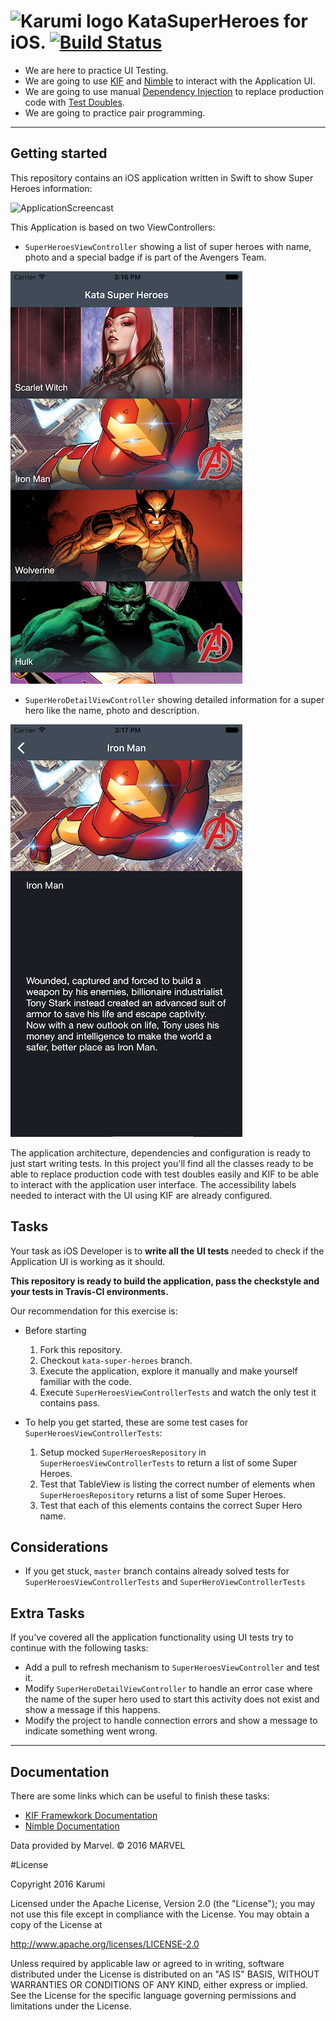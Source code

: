 ![Karumi logo][karumilogo] KataSuperHeroes for iOS. [![Build Status](https://travis-ci.org/Karumi/KataSuperHeroesIOS.svg?branch=master)](https://travis-ci.org/Karumi/https://travis-ci.com/Karumi/KataSuperHeroesIOS)
============================

- We are here to practice UI Testing.
- We are going to use [KIF][kif] and [Nimble][nimble] to interact with the Application UI.
- We are going to use manual [Dependency Injection][dependencyInjection] to replace production code with [Test Doubles][testDoubles].
- We are going to practice pair programming.

---

## Getting started

This repository contains an iOS application written in Swift to show Super Heroes information:

![ApplicationScreencast][applicationScreencast]

This Application is based on two ViewControllers:

* ``SuperHeroesViewController`` showing a list of super heroes with name, photo and a special badge if is part of the Avengers Team.

![SuperHeroesViewControllerScreenshot][superHeroesViewControllerScreenshot]

* ``SuperHeroDetailViewController`` showing detailed information for a super hero like the name, photo and description.

![SuperHeroDetailViewControllerScreenshot][superHeroDetailViewControllerScreenshot]


The application architecture, dependencies and configuration is ready to just start writing tests. In this project you'll find all the classes ready to be able to replace production code with test doubles easily and KIF to be able to interact with the application user interface. The accessibility labels needed to interact with the UI using KIF are already configured.

## Tasks

Your task as iOS Developer is to **write all the UI tests** needed to check if the Application UI is working as it should. 

**This repository is ready to build the application, pass the checkstyle and your tests in Travis-CI environments.**

Our recommendation for this exercise is:

  * Before starting
    1. Fork this repository.
    2. Checkout `kata-super-heroes` branch.
    3. Execute the application, explore it manually and make yourself familiar with the code.
    4. Execute `SuperHeroesViewControllerTests` and watch the only test it contains pass.

  * To help you get started, these are some test cases for `SuperHeroesViewControllerTests`:     
    1. Setup mocked `SuperHeroesRepository` in `SuperHeroesViewControllerTests` to return a list of some Super Heroes.
    2. Test that TableView is listing the correct number of elements when `SuperHeroesRepository` returns a list of some Super Heroes.
    3. Test that each of this elements contains the correct Super Hero name.

## Considerations

* If you get stuck, `master` branch contains already solved tests for `SuperHeroesViewControllerTests` and `SuperHeroViewControllerTests`

## Extra Tasks

If you've covered all the application functionality using UI tests try to continue with the following tasks:

* Add a pull to refresh mechanism to ``SuperHeroesViewController`` and test it.
* Modify ``SuperHeroDetailViewController`` to handle an error case where the name of the super hero used to start this activity does not exist and show a message if this happens.
* Modify the project to handle connection errors and show a message to indicate something went wrong.

---

## Documentation

There are some links which can be useful to finish these tasks:

* [KIF Framewkork Documentation][kif]
* [Nimble Documentation][nimble]

Data provided by Marvel. © 2016 MARVEL

#License

Copyright 2016 Karumi

Licensed under the Apache License, Version 2.0 (the "License");
you may not use this file except in compliance with the License.
You may obtain a copy of the License at

  http://www.apache.org/licenses/LICENSE-2.0

Unless required by applicable law or agreed to in writing, software
distributed under the License is distributed on an "AS IS" BASIS,
WITHOUT WARRANTIES OR CONDITIONS OF ANY KIND, either express or implied.
See the License for the specific language governing permissions and
limitations under the License.

[karumilogo]: https://cloud.githubusercontent.com/assets/858090/11626547/e5a1dc66-9ce3-11e5-908d-537e07e82090.png
[kif]: https://github.com/kif-framework/KIF
[nimble]: https://github.com/Quick/Nimble
[dependencyInjection]: http://www.martinfowler.com/articles/injection.html
[testDoubles]: http://www.martinfowler.com/bliki/TestDouble.html
[applicationScreencast]: ./art/applicationScreencast.gif
[superHeroesViewControllerScreenshot]: ./art/superHeroesViewControllerScreenshot.png
[superHeroDetailViewControllerScreenshot]: ./art/superHeroDetailViewControllerScreenshot.png
